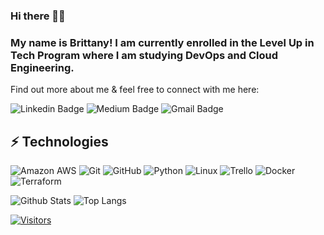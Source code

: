 ### Hi there 👋🏿

### My name is Brittany! I am currently enrolled in the Level Up in Tech Program where I am studying DevOps and Cloud Engineering. 

Find out more about me & feel free to connect with me here:

<!-- Replace the fields below with the information requested. Remember to remove the encapsulating <> characters. For spaces in names, use %20 (e.g. Broadus%20Palmer) -->

![Linkedin Badge](https://img.shields.io/badge/-blue?style=flat-square&logo=Linkedin&logoColor=white&link=(https://www.linkedin.com/in/brittany-jones-45495bab/))
![Medium Badge](https://img.shields.io/badge/<-12100E?style=flat-square&logo=medium&logoColor=white&link)
![Gmail Badge](https://img.shields.io/badge/-britzay1009@gmail.com-c14438?style=flat-square&logo=Gmail&logoColor=white&link)

## ⚡ Technologies

<!-- Check out the Badges folder for more badges -->

![Amazon AWS](https://img.shields.io/badge/Amazon%20AWS-232F3E?style=flat-square&logo=amazon-aws)
![Git](https://img.shields.io/badge/-Git-black?style=flat-square&logo=git)
![GitHub](https://img.shields.io/badge/-GitHub-181717?style=flat-square&logo=github)
![Python](https://img.shields.io/badge/-Python-black?style=flat-square&logo=Python)
![Linux](https://img.shields.io/badge/Linux-FCC624?style=flat-square&logo=linux&logoColor=black)
![Trello](https://img.shields.io/badge/Trello-%23026AA7.svg?style=flat-square&logo=Trello&logoColor=white)
![Docker](https://img.shields.io/badge/docker-%230db7ed.svg?style=for-the-badge&logo=docker&logoColor=white)
![Terraform](https://img.shields.io/badge/terraform-%235835CC.svg?style=for-the-badge&logo=terraform&logoColor=white)

<!-- Replace the fields below with the information requested. Remember to remove the encapsulating <> characters. -->

![Github Stats](https://github-readme-stats.vercel.app/api?username=bdjones01&count_private=true&show_icons=true&include_all_commits=true)
![Top Langs](https://github-readme-stats.vercel.app/api/top-langs/?username=bdjones01&hide=TeX&layout=compact)


[![Visitors](https://api.visitorbadge.io/api/visitors?path=LevelUpInTech%2FLevelUpInTech&label=VISITORS&countColor=%23263759)](https://visitorbadge.io/status?path=LevelUpInTech%2FLevelUpInTech)
